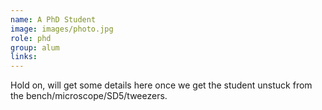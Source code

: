 ```yaml
---
name: A PhD Student
image: images/photo.jpg
role: phd
group: alum
links:
---
```


Hold on, will get some details here once we get the student unstuck from the bench/microscope/SD5/tweezers.
